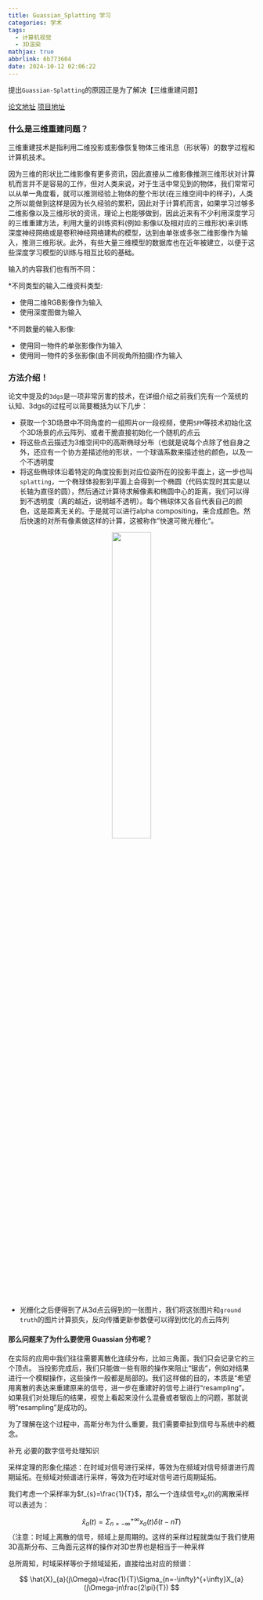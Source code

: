 ```yaml
---
title: Guassian_Splatting 学习
categories: 学术
tags:
  - 计算机视觉
  - 3D渲染
mathjax: true
abbrlink: 6b773604
date: 2024-10-12 02:06:22
---
```


提出`Guassian-Splatting`的原因正是为了解决【三维重建问题】

[论文地址](https://repo-sam.inria.fr/fungraph/3d-gaussian-splatting/3d_gaussian_splatting_high.pdf)   [项目地址](https://github.com/graphdeco-inria/gaussian-splatting)

### 什么是三维重建问题？

三维重建技术是指利用二维投影或影像恢复物体三维讯息（形状等）的数学过程和计算机技术。

因为三维的形状比二维影像有更多资讯，因此直接从二维影像推测三维形状对计算机而言并不是容易的工作，但对人类来说，对于生活中常见到的物体，我们常常可以从单一角度看，就可以推测经验上物体的整个形状(在三维空间中的样子)，人类之所以能做到这样是因为长久经验的累积，因此对于计算机而言，如果学习过够多二维影像以及三维形状的资讯，理论上也能够做到，因此近来有不少利用深度学习的三维重建方法，利用大量的训练资料(例如:影像以及相对应的三维形状)来训练深度神经网络或是卷积神经网络建构的模型，达到由单张或多张二维影像作为输入，推测三维形状。此外，有些大量三维模型的数据库也在近年被建立，以便于这些深度学习模型的训练与相互比较的基础。

输入的内容我们也有所不同：

*不同类型的输入二维资料类型:
- 使用二维RGB影像作为输入
- 使用深度图做为输入

*不同数量的输入影像:
- 使用同一物件的单张影像作为输入
- 使用同一物件的多张影像(由不同视角所拍摄)作为输入


### 方法介绍！

论文中提及的`3dgs`是一项非常厉害的技术，在详细介绍之前我们先有一个笼统的认知、3dgs的过程可以简要概括为以下几步：

- 获取一个3D场景中不同角度的一组照片or一段视频，使用`SFM`等技术初始化这个3D场景的点云阵列、或者干脆直接初始化一个随机的点云
- 将这些点云描述为3维空间中的高斯椭球分布（也就是说每个点除了他自身之外，还应有一个协方差描述他的形状，一个球谐系数来描述他的颜色，以及一个不透明度
- 将这些椭球体沿着特定的角度投影到对应位姿所在的投影平面上，这一步也叫`splatting`，一个椭球体投影到平面上会得到一个椭圆（代码实现时其实是以长轴为直径的圆），然后通过计算待求解像素和椭圆中心的距离，我们可以得到不透明度（离的越近，说明越不透明）。每个椭球体又各自代表自己的颜色，这是距离无关的。于是就可以进行alpha compositing，来合成颜色。然后快速的对所有像素做这样的计算，这被称作”快速可微光栅化“。

<center>
<image src=https://picx.zhimg.com/80/v2-7cbe3b0c3b67ce80593fad0d73a814b5_720w.webp width=40%></image>
</center>

- 光栅化之后便得到了从3d点云得到的一张图片，我们将这张图片和`ground truth`的图片计算损失，反向传播更新参数便可以得到优化的点云阵列

#### 那么问题来了为什么要使用 Guassian 分布呢？

在实际的应用中我们往往需要离散化连续分布，比如三角面，我们只会记录它的三个顶点。
当投影完成后，我们只能做一些有限的操作来阻止“锯齿”，例如对结果进行一个模糊操作，这些操作一般都是局部的。我们这样做的目的，本质是“希望用离散的表达来重建原来的信号，进一步在重建好的信号上进行“resampling”。如果我们对处理后的结果，视觉上看起来没什么混叠或者锯齿上的问题，那就说明“resampling”是成功的。

为了理解在这个过程中，高斯分布为什么重要，我们需要牵扯到信号与系统中的概念。


补充 必要的数字信号处理知识

采样定理的形象化描述：在时域对信号进行采样，等效为在频域对信号频谱进行周期延拓。在频域对频谱进行采样，等效为在时域对信号进行周期延拓。


我们考虑一个采样率为$f_{s}=\frac{1}{T}$，那么一个连续信号$x_{a}(t)$的离散采样可以表述为：

$$
\hat{x}_{a}(t)=\Sigma_{n=-\infty}^{+\infty}x_{a}(t)\delta(t-nT)
$$
（注意：时域上离散的信号，频域上是周期的。这样的采样过程就类似于我们使用3D高斯分布、三角面元这样的操作对3D世界也是相当于一种采样

总所周知，时域采样等价于频域延拓，直接给出对应的频谱：

$$
\hat{X}_{a}(j\Omega)=\frac{1}{T}\Sigma_{n=-\infty}^{+\infty}X_{a}(j\Omega-jn\frac{2\pi}{T})
$$






